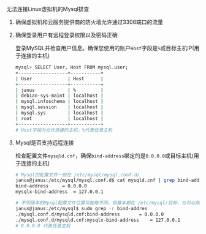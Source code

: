 无法连接Linux虚拟机的Mysql排查

1. 确保虚拟机和云服务提供商的防火墙允许通过3306端口的流量

2. 确保登录用户有远程登录权限以及密码正确

   登录MySQL并检查用户信息。确保您使用的账户`Host`字段是`%`或目标主机IP(用于连接的主机)

   ```bash
   mysql> SELECT User, Host FROM mysql.user;
   +------------------+-----------+
   | User             | Host      |
   +------------------+-----------+
   | janus            | %         |
   | debian-sys-maint | localhost |
   | mysql.infoschema | localhost |
   | mysql.session    | localhost |
   | mysql.sys        | localhost |
   | root             | localhost |
   +------------------+-----------+
   # Host字段为允许连接的主机，%代表任意主机
   ```
   
3. Mysql是否支持远程连接

   检查配置文件`mysqld.cnf`，确保`bind-address`绑定的是`0.0.0.0`或目标主机(用于连接的主机)

   ```bash
   # Mysql的配置文件一般在 /etc/mysql/mysql.conf.d/
   janus@janus:/etc/mysql/mysql.conf.d$ cat mysqld.cnf | grep bind-address
   bind-address		= 0.0.0.0
   mysqlx-bind-address	= 127.0.0.1
   
   # 不同版本的Mysql配置文件位置可能略不同，但基本都在 /etc/mysql/目标，也可以用grpe进行递归搜索排查
   janus@janus:/etc/mysql$ sudo grep -r bind-addres
   ./mysql.conf.d/mysqld.cnf:bind-address		= 0.0.0.0
   ./mysql.conf.d/mysqld.cnf:mysqlx-bind-address	= 127.0.0.1
   # 0.0.0.0 代表任意主机
   ```